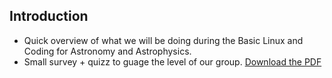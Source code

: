 ## Introduction

* Quick overview of what we will be doing during the Basic Linux and
  Coding for Astronomy and Astrophysics.
* Small survey + quizz to guage the level of our group. [Download the PDF](pretest.pdf)

